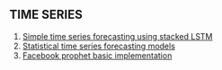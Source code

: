 ## TIME SERIES
1. [Simple time series forecasting using stacked LSTM](https://github.com/basilkjose/Time-series/tree/main/simple%20lstm%20time%20series%20forecasting)
2. [Statistical time series forecasting models](https://github.com/basilkjose/Time-series/tree/main/statistical%20time%20series%20forecasting%20models)
3. [Facebook prophet basic implementation](https://github.com/basilkjose/Time-series/tree/main/facebook%20prophet%20basic%20implementation)
